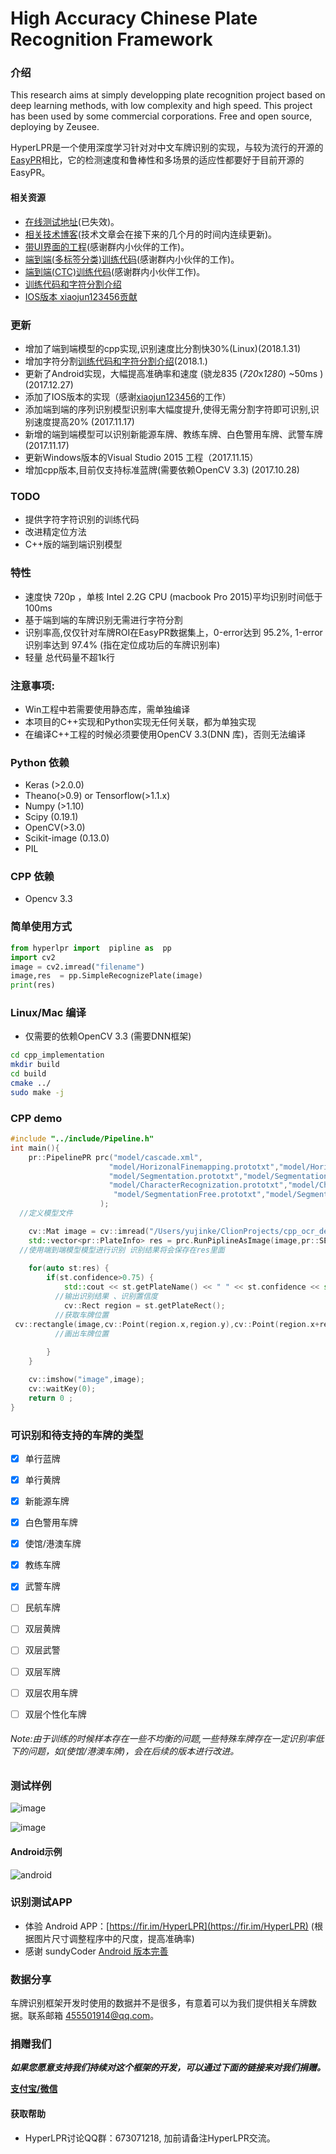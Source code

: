 # High Accuracy Chinese Plate Recognition Framework

### 介绍
This research aims at simply developping plate recognition project based on deep learning methods, with low complexity and high speed. This 
project has been used by some commercial corporations. Free and open source, deploying by Zeusee. 

HyperLPR是一个使用深度学习针对对中文车牌识别的实现，与较为流行的开源的[EasyPR](https://github.com/liuruoze/EasyPR)相比，它的检测速度和鲁棒性和多场景的适应性都要好于目前开源的EasyPR。

#### 相关资源 

+ [在线测试地址](http://sftera.vicp.io:8000/uploader)(已失效)。
+ [相关技术博客](http://blog.csdn.net/relocy/article/details/78705662)(技术文章会在接下来的几个月的时间内连续更新)。
+ [带UI界面的工程](https://pan.baidu.com/s/1cNWpK6)(感谢群内小伙伴的工作)。
+ [端到端(多标签分类)训练代码](https://github.com/LCorleone/hyperlpr-train_e2e)(感谢群内小伙伴的工作)。
+ [端到端(CTC)训练代码](https://github.com/armaab/hyperlpr-train)(感谢群内小伙伴工作)。
+ [训练代码和字符分割介绍](https://github.com/zeusees/HyperLPR-Training)
+ [IOS版本 xiaojun123456贡献](https://github.com/xiaojun123456)
### 更新
+ 增加了端到端模型的cpp实现,识别速度比分割快30%(Linux)(2018.1.31)
+ 增加字符分割[训练代码和字符分割介绍](https://github.com/zeusees/HyperLPR-Training)(2018.1.)
+ 更新了Android实现，大幅提高准确率和速度 (骁龙835 (*720*x*1280*)  ~50ms )(2017.12.27)
+ 添加了IOS版本的实现（感谢[xiaojun123456](https://github.com/xiaojun123456)的工作）
+ 添加端到端的序列识别模型识别率大幅度提升,使得无需分割字符即可识别,识别速度提高20% (2017.11.17)
+ 新增的端到端模型可以识别新能源车牌、教练车牌、白色警用车牌、武警车牌 (2017.11.17)
+ 更新Windows版本的Visual Studio 2015 工程（2017.11.15）
+ 增加cpp版本,目前仅支持标准蓝牌(需要依赖OpenCV 3.3) (2017.10.28)

### TODO

+ 提供字符字符识别的训练代码
+ 改进精定位方法
+ C++版的端到端识别模型

### 特性

+ 速度快 720p ，单核 Intel 2.2G CPU (macbook Pro 2015)平均识别时间低于100ms
+ 基于端到端的车牌识别无需进行字符分割
+ 识别率高,仅仅针对车牌ROI在EasyPR数据集上，0-error达到 95.2%, 1-error识别率达到 97.4% (指在定位成功后的车牌识别率)
+ 轻量 总代码量不超1k行

### 注意事项:

+ Win工程中若需要使用静态库，需单独编译
+ 本项目的C++实现和Python实现无任何关联，都为单独实现
+ 在编译C++工程的时候必须要使用OpenCV 3.3(DNN 库)，否则无法编译 

### Python 依赖

+ Keras (>2.0.0)
+ Theano(>0.9) or Tensorflow(>1.1.x)
+ Numpy (>1.10)
+ Scipy (0.19.1)
+ OpenCV(>3.0)
+ Scikit-image (0.13.0)
+ PIL

### CPP 依赖

+ Opencv 3.3

### 简单使用方式

```python
from hyperlpr import  pipline as  pp
import cv2
image = cv2.imread("filename")
image,res  = pp.SimpleRecognizePlate(image)
print(res)
```
### Linux/Mac 编译

+ 仅需要的依赖OpenCV 3.3 (需要DNN框架)

```bash
cd cpp_implementation
mkdir build 
cd build
cmake ../
sudo make -j 
```

### CPP demo

```cpp
#include "../include/Pipeline.h"
int main(){
    pr::PipelinePR prc("model/cascade.xml",
                      "model/HorizonalFinemapping.prototxt","model/HorizonalFinemapping.caffemodel",
                      "model/Segmentation.prototxt","model/Segmentation.caffemodel",
                      "model/CharacterRecognization.prototxt","model/CharacterRecognization.caffemodel",
                       "model/SegmentationFree.prototxt","model/SegmentationFree.caffemodel"
                    );
  //定义模型文件

    cv::Mat image = cv::imread("/Users/yujinke/ClionProjects/cpp_ocr_demo/test.png");
    std::vector<pr::PlateInfo> res = prc.RunPiplineAsImage(image,pr::SEGMENTATION_FREE_METHOD);
  //使用端到端模型模型进行识别 识别结果将会保存在res里面
 
    for(auto st:res) {
        if(st.confidence>0.75) {
            std::cout << st.getPlateName() << " " << st.confidence << std::endl;
          //输出识别结果 、识别置信度
            cv::Rect region = st.getPlateRect();
          //获取车牌位置
 cv::rectangle(image,cv::Point(region.x,region.y),cv::Point(region.x+region.width,region.y+region.height),cv::Scalar(255,255,0),2);
          //画出车牌位置
          
        }
    }

    cv::imshow("image",image);
    cv::waitKey(0);
    return 0 ;
}
```

### 

### 可识别和待支持的车牌的类型

- [x] 单行蓝牌
- [x] 单行黄牌
- [x] 新能源车牌
- [x] 白色警用车牌
- [x] 使馆/港澳车牌
- [x] 教练车牌
- [x] 武警车牌
- [ ] 民航车牌
- [ ] 双层黄牌
- [ ] 双层武警
- [ ] 双层军牌
- [ ] 双层农用车牌
- [ ] 双层个性化车牌


###### Note:由于训练的时候样本存在一些不均衡的问题,一些特殊车牌存在一定识别率低下的问题，如(使馆/港澳车牌)，会在后续的版本进行改进。


### 测试样例

![image](./demo_images/test.png)

![image](./demo_images/15.jpg)

#### Android示例

![android](./demo_images/android.png)

### 识别测试APP

- 体验 Android APP：[https://fir.im/HyperLPR](https://fir.im/HyperLPR) (根据图片尺寸调整程序中的尺度，提高准确率)
- 感谢 sundyCoder [Android 版本完善](https://github.com/sundyCoder/hyperlpr4Android) 

### 数据分享

车牌识别框架开发时使用的数据并不是很多，有意着可以为我们提供相关车牌数据。联系邮箱 455501914@qq.com。

### 捐赠我们

***如果您愿意支持我们持续对这个框架的开发，可以通过下面的链接来对我们捐赠。***

**[支付宝/微信](http://chuantu.biz/t6/178/1513525003x-1404758184.png)**

#### 获取帮助

+ HyperLPR讨论QQ群：673071218, 加前请备注HyperLPR交流。


